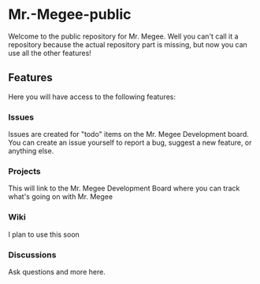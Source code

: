 # Mr.-Megee-public
Welcome to the public repository for Mr. Megee. Well you can't call it a repository because the actual repository part is missing, but now you can use all the other features!

## Features
Here you will have access to the following features:
### Issues
Issues are created for "todo" items on the Mr. Megee Development board. You can create an issue yourself to report a bug, suggest a new feature, or anything else.
### Projects
This will link to the Mr. Megee Development Board where you can track what's going on with Mr. Megee
### Wiki
I plan to use this soon
### Discussions
Ask questions and more here.
